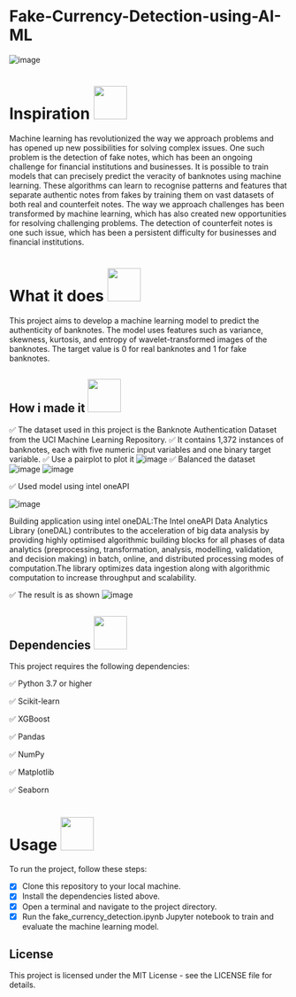 # Fake-Currency-Detection-using-AI-ML

![image](https://images.pexels.com/photos/47344/dollar-currency-money-us-dollar-47344.jpeg?auto=compress&cs=tinysrgb&w=600)

# Inspiration <img src="https://user-images.githubusercontent.com/72274851/222214323-923a3fe7-56e9-4ba0-abff-162681500702.png" width="60" height="60"> 
Machine learning has revolutionized the way we approach problems and has opened up new possibilities for solving complex issues. One such problem is the detection of fake notes, which has been an ongoing challenge for financial institutions and businesses.
It is possible to train models that can precisely predict the veracity of banknotes using machine learning. These algorithms can learn to recognise patterns and features that separate authentic notes from fakes by training them on vast datasets of both real and counterfeit notes. The way we approach challenges has been transformed by machine learning, which has also created new opportunities for resolving challenging problems. The detection of counterfeit notes is one such issue, which has been a persistent difficulty for businesses and financial institutions.


# What it does  <img src="https://user-images.githubusercontent.com/72274851/222214323-923a3fe7-56e9-4ba0-abff-162681500702.png" width="60" height="60">  

This project aims to develop a machine learning model to predict the authenticity of banknotes. The model uses features such as variance, skewness, kurtosis, and entropy of wavelet-transformed images of the banknotes. The target value is 0 for real banknotes and 1 for fake banknotes.

## How i made it <img src="https://user-images.githubusercontent.com/72274851/222215141-6ced575e-414b-4088-bd99-d78921f80f66.png" width="60" height="60"> 

✅ The dataset used in this project is the Banknote Authentication Dataset from the UCI Machine Learning Repository. 
✅ It contains 1,372 instances of banknotes, each with five numeric input variables and one binary target variable.
✅ Use a pairplot to plot it ![image](https://user-images.githubusercontent.com/72274851/222211365-56851fa0-44b4-4a3e-b09c-772935129bb2.png)
✅ Balanced the dataset ![image](https://user-images.githubusercontent.com/72274851/222211438-2bbab41d-9275-4c6c-9c3b-ec4c182ebe42.png)
![image](https://user-images.githubusercontent.com/72274851/222211493-33f11ebb-25a2-466c-b84e-b95ec801cace.png)

✅ Used model using intel oneAPI 

![image](https://user-images.githubusercontent.com/72274851/218504609-585bcebe-5101-4477-bdd2-3a1ba13a64a8.png)

Building application using intel oneDAL:The Intel oneAPI Data Analytics Library (oneDAL) contributes to the acceleration of big data analysis by providing highly optimised algorithmic building blocks for all phases of data analytics (preprocessing, transformation, analysis, modelling, validation, and decision making) in batch, online, and distributed processing modes of computation.The library optimizes data ingestion along with algorithmic computation to increase throughput and scalability.

✅ The result is as shown
![image](https://user-images.githubusercontent.com/72274851/222212005-75a01710-901f-4f88-9f4d-10e609acd48c.png)


## Dependencies <img src="https://user-images.githubusercontent.com/72274851/222215296-64d3a566-02c2-4ff9-9b8f-9ec5096f5799.png" width="60" height="60"> 
This project requires the following dependencies:

✅ Python 3.7 or higher

✅ Scikit-learn

✅ XGBoost

✅ Pandas

✅ NumPy

✅ Matplotlib

✅ Seaborn

# Usage <img src="https://user-images.githubusercontent.com/72274851/222215440-158ffdc1-8a23-4c7f-81c2-44e864d6d043.png" width="60" height="60"> 

To run the project, follow these steps:

- [x] Clone this repository to your local machine.
- [x] Install the dependencies listed above.
- [x] Open a terminal and navigate to the project directory.
- [x] Run the fake_currency_detection.ipynb Jupyter notebook to train and evaluate the machine learning model.

## License
This project is licensed under the MIT License - see the LICENSE file for details.

